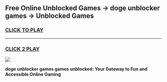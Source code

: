 
## Free Online Unblocked Games → doge unblocker games → Unblocked Games
<h3>
<a href="https://premium.freeplayer.one?title=doge_unblocker_games&ref=21F">CLICK TO PLAY</a></h3>
<hr>

<h3>
<a href="https://premium.freeplayer.one?title=doge_unblocker_games&ref=21F">CLICK 2 PLAY</a>
  
</h3>

<a href="https://premium.freeplayer.one?title=doge_unblocker_games&ref=21F/"><img src="https://clearcache.store/games.png"></a>


**doge unblocker games games unblocked: Your Gateway to Fun and Accessible Online Gaming**
